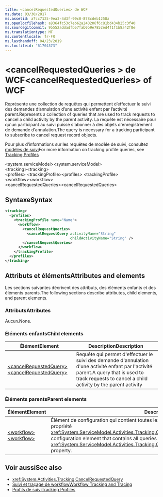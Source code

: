 ```yaml
---
title: <cancelRequestedQueries> de WCF
ms.date: 03/30/2017
ms.assetid: a7cc7125-9ea3-4d3f-99c0-878cdeb1258a
ms.openlocfilehash: a9364fc53c7eb62a240206f6c81bd434b25c3f40
ms.sourcegitcommit: 9b552addadfb57fab0b9e7852ed4f1f1b8a42f8e
ms.translationtype: MT
ms.contentlocale: fr-FR
ms.lasthandoff: 04/23/2019
ms.locfileid: "61704373"
---
```

# <a name="cancelrequestedqueries-of-wcf"></a><span data-ttu-id="3dffe-102">\<cancelRequestedQueries > de WCF</span><span class="sxs-lookup"><span data-stu-id="3dffe-102">\<cancelRequestedQueries> of WCF</span></span>
<span data-ttu-id="3dffe-103">Représente une collection de requêtes qui permettent d’effectuer le suivi des demandes d’annulation d’une activité enfant par l’activité parent.</span><span class="sxs-lookup"><span data-stu-id="3dffe-103">Represents a collection of queries that are used to track requests to cancel a child activity by the parent activity.</span></span> <span data-ttu-id="3dffe-104">La requête est nécessaire pour qu'un participant au suivi puisse s'abonner à des objets d'enregistrement de demande d'annulation.</span><span class="sxs-lookup"><span data-stu-id="3dffe-104">The query is necessary for a tracking participant to subscribe to cancel request record objects.</span></span>  
  
<span data-ttu-id="3dffe-105">Pour plus d’informations sur les requêtes de modèle de suivi, consultez [modèles de suivi](../../../../../docs/framework/windows-workflow-foundation/tracking-profiles.md)</span><span class="sxs-lookup"><span data-stu-id="3dffe-105">For more information on tracking profile queries, see [Tracking Profiles](../../../../../docs/framework/windows-workflow-foundation/tracking-profiles.md)</span></span>  
  
<span data-ttu-id="3dffe-106">\<system.serviceModel></span><span class="sxs-lookup"><span data-stu-id="3dffe-106">\<system.serviceModel></span></span>  
<span data-ttu-id="3dffe-107">\<tracking></span><span class="sxs-lookup"><span data-stu-id="3dffe-107">\<tracking></span></span>  
<span data-ttu-id="3dffe-108">\<profiles> \<trackingProfile></span><span class="sxs-lookup"><span data-stu-id="3dffe-108">\<profiles> \<trackingProfile></span></span>  
<span data-ttu-id="3dffe-109">\<workflow></span><span class="sxs-lookup"><span data-stu-id="3dffe-109">\<workflow></span></span>  
<span data-ttu-id="3dffe-110">\<cancelRequestedQueries></span><span class="sxs-lookup"><span data-stu-id="3dffe-110">\<cancelRequestedQueries></span></span>  
  
## <a name="syntax"></a><span data-ttu-id="3dffe-111">Syntaxe</span><span class="sxs-lookup"><span data-stu-id="3dffe-111">Syntax</span></span>  
  
```xml  
<tracking>
  <profiles>
    <trackingProfile name="Name">
      <workflow>
        <cancelRequestQueries>
          <cancelRequestQuery activityName="String"
                              childActivityName="String" />
        </cancelRequestQueries>
      </workflow>
    </trackingProfile>
  </profiles>
</tracking>
```  
  
## <a name="attributes-and-elements"></a><span data-ttu-id="3dffe-112">Attributs et éléments</span><span class="sxs-lookup"><span data-stu-id="3dffe-112">Attributes and elements</span></span>  

<span data-ttu-id="3dffe-113">Les sections suivantes décrivent des attributs, des éléments enfants et des éléments parents.</span><span class="sxs-lookup"><span data-stu-id="3dffe-113">The following sections describe attributes, child elements, and parent elements.</span></span>  
  
### <a name="attributes"></a><span data-ttu-id="3dffe-114">Attributs</span><span class="sxs-lookup"><span data-stu-id="3dffe-114">Attributes</span></span>

<span data-ttu-id="3dffe-115">Aucun.</span><span class="sxs-lookup"><span data-stu-id="3dffe-115">None.</span></span>
  
### <a name="child-elements"></a><span data-ttu-id="3dffe-116">Éléments enfants</span><span class="sxs-lookup"><span data-stu-id="3dffe-116">Child elements</span></span>
  
|<span data-ttu-id="3dffe-117">Élément</span><span class="sxs-lookup"><span data-stu-id="3dffe-117">Element</span></span>|<span data-ttu-id="3dffe-118">Description</span><span class="sxs-lookup"><span data-stu-id="3dffe-118">Description</span></span>|  
|-------------|-----------------|  
|[<span data-ttu-id="3dffe-119">\<cancelRequestedQuery></span><span class="sxs-lookup"><span data-stu-id="3dffe-119">\<cancelRequestedQuery></span></span>](cancelrequestedquery-of-wcf.md)|<span data-ttu-id="3dffe-120">Requête qui permet d'effectuer le suivi des demande d'annulation d'une activité enfant par l'activité parent.</span><span class="sxs-lookup"><span data-stu-id="3dffe-120">A query that is used to track requests to cancel a child activity by the parent activity</span></span>|  
  
### <a name="parent-elements"></a><span data-ttu-id="3dffe-121">Éléments parents</span><span class="sxs-lookup"><span data-stu-id="3dffe-121">Parent elements</span></span>  
  
|<span data-ttu-id="3dffe-122">Élément</span><span class="sxs-lookup"><span data-stu-id="3dffe-122">Element</span></span>|<span data-ttu-id="3dffe-123">Description</span><span class="sxs-lookup"><span data-stu-id="3dffe-123">Description</span></span>|  
|-------------|-----------------|  
|[<span data-ttu-id="3dffe-124">\<workflow></span><span class="sxs-lookup"><span data-stu-id="3dffe-124">\<workflow></span></span>](../../../../../docs/framework/configure-apps/file-schema/windows-workflow-foundation/workflow.md)|<span data-ttu-id="3dffe-125">Élément de configuration qui contient toutes les requêtes d'un flux de travail spécifique identifié par la propriété <xref:System.ServiceModel.Activities.Tracking.Configuration.ProfileWorkflowElement.ActivityDefinitionId>.</span><span class="sxs-lookup"><span data-stu-id="3dffe-125">A configuration element that contains all queries for a specific workflow identified by the <xref:System.ServiceModel.Activities.Tracking.Configuration.ProfileWorkflowElement.ActivityDefinitionId> property.</span></span>|  
  
## <a name="see-also"></a><span data-ttu-id="3dffe-126">Voir aussi</span><span class="sxs-lookup"><span data-stu-id="3dffe-126">See also</span></span>

- <xref:System.Activities.Tracking.CancelRequestedQuery>
- [<span data-ttu-id="3dffe-127">Suivi et traçage de workflow</span><span class="sxs-lookup"><span data-stu-id="3dffe-127">Workflow Tracking and Tracing</span></span>](../../../../../docs/framework/windows-workflow-foundation/workflow-tracking-and-tracing.md)
- [<span data-ttu-id="3dffe-128">Profils de suivi</span><span class="sxs-lookup"><span data-stu-id="3dffe-128">Tracking Profiles</span></span>](../../../../../docs/framework/windows-workflow-foundation/tracking-profiles.md)
